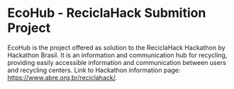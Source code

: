 # EcoHub - ReciclaHack Submition Project
EcoHub is the project offered as solution to the ReciclaHack Hackathon by Hackathon Brasil. 
It is an information and communication hub for recycling, providing easily accessible information and communication between users and recycling centers.
Link to Hackathon information page: https://www.abre.org.br/reciclahack/.
